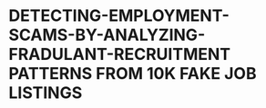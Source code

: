 # DETECTING-EMPLOYMENT-SCAMS-BY-ANALYZING-FRADULANT-RECRUITMENT PATTERNS FROM 10K FAKE JOB LISTINGS
